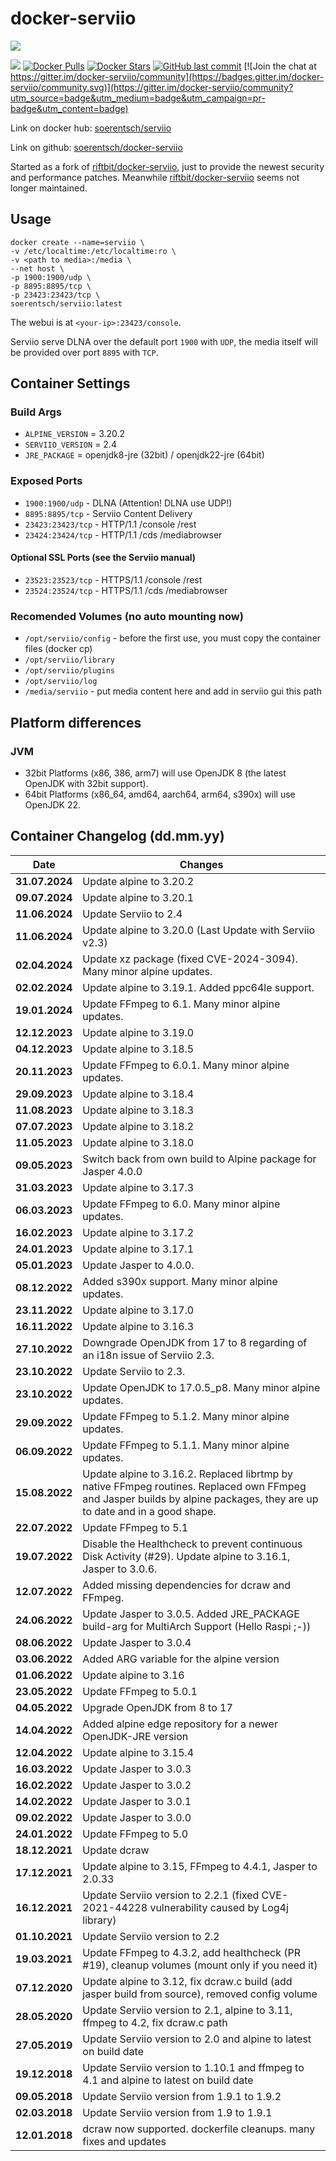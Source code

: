 # docker-serviio

[![](http://serviio.org/images/serviio.png)](http://serviio.org/) 

[![](https://images.microbadger.com/badges/image/soerentsch/serviio.svg)](https://microbadger.com/images/soerentsch/serviio) [![Docker Pulls](https://img.shields.io/docker/pulls/soerentsch/serviio)](https://hub.docker.com/r/soerentsch/serviio/) [![Docker Stars](https://img.shields.io/docker/stars/soerentsch/serviio)](https://hub.docker.com/r/soerentsch/serviio/) [![GitHub last commit](https://img.shields.io/github/last-commit/soerentsch/docker-serviio/dockerhub.svg)](https://github.com/soerentsch/docker-serviio/dockerhub) [![Join the chat at https://gitter.im/docker-serviio/community](https://badges.gitter.im/docker-serviio/community.svg)](https://gitter.im/docker-serviio/community?utm_source=badge&utm_medium=badge&utm_campaign=pr-badge&utm_content=badge) 
  
Link on docker hub: [soerentsch/serviio](https://hub.docker.com/r/soerentsch/serviio/)

Link on github: [soerentsch/docker-serviio](https://github.com/soerentsch/docker-serviio)

Started as a fork of [riftbit/docker-serviio](https://github.com/riftbit/docker-serviio), just to provide the newest security and performance patches.
Meanwhile [riftbit/docker-serviio](https://github.com/riftbit/docker-serviio) seems not longer maintained.

## Usage
```
docker create --name=serviio \
-v /etc/localtime:/etc/localtime:ro \
-v <path to media>:/media \
--net host \
-p 1900:1900/udp \
-p 8895:8895/tcp \
-p 23423:23423/tcp \
soerentsch/serviio:latest
```

The webui is at `<your-ip>:23423/console`.

Serviio serve DLNA over the default port `1900` with `UDP`, the media itself will be provided over port `8895` with `TCP`.

## Container Settings
### Build Args

 - `ALPINE_VERSION` = 3.20.2
 - `SERVIIO_VERSION` = 2.4
 - `JRE_PACKAGE` = openjdk8-jre (32bit) / openjdk22-jre (64bit)

### Exposed Ports

 - `1900:1900/udp` - DLNA (Attention! DLNA use UDP!)
 - `8895:8895/tcp` - Serviio Content Delivery
 - `23423:23423/tcp` - HTTP/1.1 /console /rest
 - `23424:23424/tcp` - HTTP/1.1 /cds /mediabrowser

#### Optional SSL Ports (see the Serviio manual)
 - `23523:23523/tcp` - HTTPS/1.1 /console /rest
 - `23524:23524/tcp` - HTTPS/1.1 /cds /mediabrowser

### Recomended Volumes (no auto mounting now)
 - `/opt/serviio/config` - before the first use, you must copy the container files (docker cp)
 - `/opt/serviio/library`
 - `/opt/serviio/plugins`
 - `/opt/serviio/log`
 - `/media/serviio` - put media content here and add in serviio gui this path

## Platform differences
### JVM
 - 32bit Platforms (x86, 386, arm7) will use OpenJDK 8 (the latest OpenJDK with 32bit support).
 - 64bit Platforms (x86_64, amd64, aarch64, arm64, s390x) will use OpenJDK 22.

## Container Changelog (dd.mm.yy)
 | Date | Changes |
 | ---- | ------- |
 | **31.07.2024** | Update alpine to 3.20.2
 | **09.07.2024** | Update alpine to 3.20.1
 | **11.06.2024** | Update Serviio to 2.4
 | **11.06.2024** | Update alpine to 3.20.0 (Last Update with Serviio v2.3)
 | **02.04.2024** | Update xz package (fixed CVE-2024-3094). Many minor alpine updates.
 | **02.02.2024** | Update alpine to 3.19.1. Added ppc64le support.
 | **19.01.2024** | Update FFmpeg to 6.1. Many minor alpine updates.
 | **12.12.2023** | Update alpine to 3.19.0
 | **04.12.2023** | Update alpine to 3.18.5
 | **20.11.2023** | Update FFmpeg to 6.0.1. Many minor alpine updates.
 | **29.09.2023** | Update alpine to 3.18.4
 | **11.08.2023** | Update alpine to 3.18.3
 | **07.07.2023** | Update alpine to 3.18.2
 | **11.05.2023** | Update alpine to 3.18.0
 | **09.05.2023** | Switch back from own build to Alpine package for Jasper 4.0.0
 | **31.03.2023** | Update alpine to 3.17.3
 | **06.03.2023** | Update FFmpeg to 6.0. Many minor alpine updates.
 | **16.02.2023** | Update alpine to 3.17.2
 | **24.01.2023** | Update alpine to 3.17.1
 | **05.01.2023** | Update Jasper to 4.0.0.
 | **08.12.2022** | Added s390x support. Many minor alpine updates.
 | **23.11.2022** | Update alpine to 3.17.0
 | **16.11.2022** | Update alpine to 3.16.3
 | **27.10.2022** | Downgrade OpenJDK from 17 to 8 regarding of an i18n issue of Serviio 2.3.
 | **23.10.2022** | Update Serviio to 2.3.
 | **23.10.2022** | Update OpenJDK to 17.0.5_p8. Many minor alpine updates.
 | **29.09.2022** | Update FFmpeg to 5.1.2. Many minor alpine updates.
 | **06.09.2022** | Update FFmpeg to 5.1.1. Many minor alpine updates.
 | **15.08.2022** | Update alpine to 3.16.2. Replaced librtmp by native FFmpeg routines. Replaced own FFmpeg and Jasper builds by alpine packages, they are up to date and in a good shape. |
 | **22.07.2022** | Update FFmpeg to 5.1
 | **19.07.2022** | Disable the Healthcheck to prevent continuous Disk Activity (#29). Update alpine to 3.16.1, Jasper to 3.0.6. 
 | **12.07.2022** | Added missing dependencies for dcraw and FFmpeg.
 | **24.06.2022** | Update Jasper to 3.0.5. Added JRE_PACKAGE build-arg for MultiArch Support (Hello Raspi ;-))
 | **08.06.2022** | Update Jasper to 3.0.4
 | **03.06.2022** | Added ARG variable for the alpine version
 | **01.06.2022** | Update alpine to 3.16
 | **23.05.2022** | Update FFmpeg to 5.0.1
 | **04.05.2022** | Upgrade OpenJDK from 8 to 17
 | **14.04.2022** | Added alpine edge repository for a newer OpenJDK-JRE version
 | **12.04.2022** | Update alpine to 3.15.4
 | **16.03.2022** | Update Jasper to 3.0.3
 | **16.02.2022** | Update Jasper to 3.0.2
 | **14.02.2022** | Update Jasper to 3.0.1
 | **09.02.2022** | Update Jasper to 3.0.0
 | **24.01.2022** | Update FFmpeg to 5.0
 | **18.12.2021** | Update dcraw
 | **17.12.2021** | Update alpine to 3.15, FFmpeg to 4.4.1, Jasper to 2.0.33
 | **16.12.2021** | Update Serviio version to 2.2.1 (fixed CVE-2021-44228 vulnerability caused by Log4j library)
 | **01.10.2021** | Update Serviio version to 2.2
 | **19.03.2021** | Update FFmpeg to 4.3.2, add healthcheck (PR #19), cleanup volumes (mount only if you need it)
 | **07.12.2020** | Update alpine to 3.12, fix dcraw.c build (add jasper build from source), removed config volume
 | **28.05.2020** | Update Serviio version to 2.1, alpine to 3.11, ffmpeg to 4.2, fix dcraw.c path
 | **27.05.2019** | Update Serviio version to 2.0 and alpine to latest on build date
 | **19.12.2018** | Update Serviio version to 1.10.1 and ffmpeg to 4.1 and alpine to latest on build date
 | **09.05.2018** | Update Serviio version from 1.9.1 to 1.9.2
 | **02.03.2018** | Update Serviio version from 1.9 to 1.9.1
 | **12.01.2018** | dcraw now supported. dockerfile cleanups. many fixes and updates
